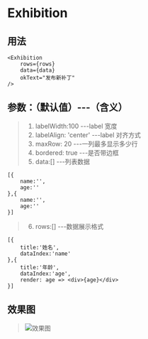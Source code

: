 # Exhibition

## 用法

```
<Exhibition
    rows={rows}
    data={data}
    okText="发布新补丁"
/>
```

## 参数：（默认值）---（含义）

> 1.  labelWidth:100 \---label 宽度
> 2.  labelAlign: 'center' \---label 对齐方式
> 3.  maxRow: 20 \---一列最多显示多少行
> 4.  bordered: true \---是否带边框
> 5.  data:[] \---列表数据

```
[{
    name:'',
    age:''
},{
    name:'',
    age:''
}]
```

> 6.  rows:[] \---数据展示格式

```
[{
    title:'姓名',
    dataIndex:'name'
},{
    title:'年龄',
    dataIndex:'age',
    render: age => <div>{age}</div>
}]
```

## 效果图

> ![效果图](/app\common\Exhibition\exhibition.png)
